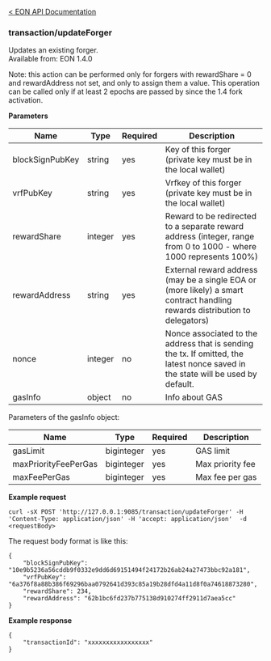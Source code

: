 [&lt; EON API Documentation](/doc/api/index.md) 
### transaction/updateForger

Updates an existing forger.<br>
Available from: EON 1.4.0<br>

Note: this action can be performed only for forgers with rewardShare = 0 and rewardAddress not set, and only to assign them a value. This operation can be called only if at least 2 epochs are passed by since the 1.4 fork activation.<br>

**Parameters**

| Name     | Type    | Required  | Description    |
| -------- | ------- | -------   | -------        | 
| blockSignPubKey | string | yes | Key of this forger (private key must be in the local wallet) |
| vrfPubKey | string |yes | Vrfkey of this forger (private key must be in the local wallet) |
| rewardShare     | integer | yes | Reward to be redirected to a separate reward address (integer, range from 0 to 1000 - where 1000 represents 100%) |
| rewardAddress   | string | yes  | External reward address (may be a single EOA or (more likely) a smart contract handling rewards distribution to delegators) |
| nonce    | integer | no        | Nonce associated to the address that is sending the tx. If omitted, the latest nonce saved in the state will be used by default.  |
| gasInfo  | object  | no        | Info about GAS |

Parameters of the gasInfo object:

| Name     | Type    | Required    | Description    |
| -------- | ------- | -------     | -------        | 
| gasLimit  | biginteger  | yes         | GAS limit |
| maxPriorityFeePerGas  | biginteger  | yes         | Max priority fee|
| maxFeePerGas  | biginteger  | yes         | Max fee per gas |

**Example request**

    curl -sX POST 'http://127.0.0.1:9085/transaction/updateForger' -H 'Content-Type: application/json' -H 'accept: application/json'  -d <requestBody>

The request body format is like this:

    {
        "blockSignPubKey": "10e9b5236a56cddb9f0332e9dd6d69151494f24172b26ab24a27473bbc92a181",
        "vrfPubKey": "6a376f8a88b386f69296baa0792641d393c85a19b28dfd4a11d8f0a74618873280",
        "rewardShare": 234,
        "rewardAddress": "62b1bc6fd237b775138d910274ff2911d7aea5cc"
    }


**Example response**

    {
        "transactionId": "xxxxxxxxxxxxxxxxx"
    }